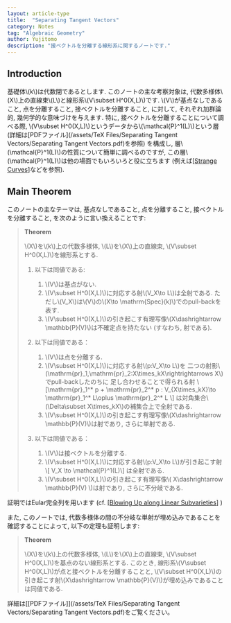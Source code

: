 ```yaml
---
layout: article-type
title:  "Separating Tangent Vectors"
category: Notes
tag: "Algebraic Geometry"
author: Yujitomo
description: "接ベクトルを分離する線形系に関するノートです."
---
```


## Introduction

基礎体\\(k\\)は代数閉であるとします.
このノートの主な考察対象は, 代数多様体\\(X\\)上の直線束\\(L\\)と線形系\\(V\subset H^0(X,L)\\)です.
\\(V\\)が基点なしであること, 点を分離すること, 接ベクトルを分離すること,
に対して, それぞれ加群論的, 幾何学的な意味づけを与えます.
特に, 接ベクトルを分離することについて調べる際,
\\(V\subset H^0(X,L)\\)というデータから\\(\mathcal{P}^1(L)\\)という層
(詳細は[PDFファイル](/assets/TeX Files/Separating Tangent Vectors/Separating Tangent Vectors.pdf)を参照)
を構成し, 層\\(\mathcal{P}^1(L)\\)の性質について簡単に調べるのですが,
この層\\(\mathcal{P}^1(L)\\)は他の場面でもいろいろと役に立ちます
(例えば[\[Strange Curves\]](/notes/2021/12/01/StrangeCurves.html)などを参照).


## Main Theorem

このノートの主なテーマは, 基点なしであること, 点を分離すること, 接ベクトルを分離すること, を次のように言い換えることです:

> **Theorem**
>
> \\(X\\)を\\(k\\)上の代数多様体,
> \\(L\\)を\\(X\\)上の直線束, \\(V\subset H^0(X,L)\\)を線形系とする.
> 1. 以下は同値である:
>     1. \\(V\\)は基点がない.
>     2. \\(V\subset H^0(X,L)\\)に対応する射\\(V\_X\to L\\)は全射である.
>        ただし\\(V\_X\\)は\\(V\\)の\\(X\to \mathrm{Spec}(k)\\)でのpull-backを表す.
>     3. \\(V\subset H^0(X,L)\\)の引き起こす有理写像\\(X\dashrightarrow \mathbb{P}(V)\\)は不確定点を持たない (すなわち, 射である).
>
> 2. 以下は同値である：
>     1. \\(V\\)は点を分離する.
>     2. \\(V\subset H^0(X,L)\\)に対応する射\\(p:V\_X\to L\\)を
>        二つの射影\\(\mathrm{pr}\_1,\mathrm{pr}\_2:X\times\_kX\rightrightarrows X\\)でpull-backしたのちに
>        足し合わせることで得られる射
>        \\[\mathrm{pr}\_1^* p + \mathrm{pr}\_2^* p : V\_{X\times\_kX}\to \mathrm{pr}\_1^* L\oplus \mathrm{pr}\_2^* L \\]
>        は対角集合\\(\Delta\subset X\times\_kX\\)の補集合上で全射である.
>     3. \\(V\subset H^0(X,L)\\)の引き起こす有理写像\\(X\dashrightarrow \mathbb{P}(V)\\)は射であり, さらに単射である.
> 3. 以下は同値である：
>     1. \\(V\\)は接ベクトルを分離する.
>     2. \\(V\subset H^0(X,L)\\)に対応する射\\(p:V\_X\to L\\)が引き起こす射
>        \\[ V\_X \to \mathcal{P}^1(L)\\]
>        は全射である.
>     3. \\(V\subset H^0(X,L)\\)の引き起こす有理写像\\( X\dashrightarrow \mathbb{P}(V) \\)は射であり, さらに不分岐である.

証明ではEular完全列を用います (cf.
[\[Blowing Up along Linear Subvarieties\]](/notes/2021/12/01/BlowingUpAlongLinearSubvariety.html) )

また, このノートでは, 代数多様体の間の不分岐な単射が埋め込みであることを確認することによって, 以下の定理も証明します:

> **Theorem**
>
> \\(X\\)を\\(k\\)上の代数多様体,
> \\(L\\)を\\(X\\)上の直線束, \\(V\subset H^0(X,L)\\)を基点のない線形系とする.
> このとき, 線形系\\(V\subset H^0(X,L)\\)が点と接ベクトルを分離することと,
> \\(V\subset H^0(X,L)\\)の引き起こす射\\(X\dashrightarrow \mathbb{P}(V)\\)が埋め込みであることは同値である.

詳細は[\[PDFファイル\]](/assets/TeX Files/Separating Tangent Vectors/Separating Tangent Vectors.pdf)をご覧ください。
